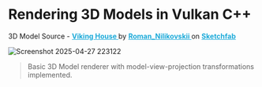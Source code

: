 # Rendering 3D Models in Vulkan C++



3D Model Source - <a href="https://sketchfab.com/3d-models/viking-house-cea7cbebcd3842e5b08d72b237ca830a?utm_medium=embed&utm_campaign=share-popup&utm_content=cea7cbebcd3842e5b08d72b237ca830a" target="_blank" rel="nofollow" style="font-weight: bold; color: #1CAAD9;"> Viking House </a> by <a href="https://sketchfab.com/Roman_Nilikovskii?utm_medium=embed&utm_campaign=share-popup&utm_content=cea7cbebcd3842e5b08d72b237ca830a" target="_blank" rel="nofollow" style="font-weight: bold; color: #1CAAD9;"> Roman_Nilikovskii </a> on <a href="https://sketchfab.com?utm_medium=embed&utm_campaign=share-popup&utm_content=cea7cbebcd3842e5b08d72b237ca830a" target="_blank" rel="nofollow" style="font-weight: bold; color: #1CAAD9;">Sketchfab</a></p></div>

![Screenshot 2025-04-27 223122](https://github.com/user-attachments/assets/4637b2ac-c206-49a9-9f4a-ec21f687fc39)
> Basic 3D Model renderer with model-view-projection transformations implemented.



